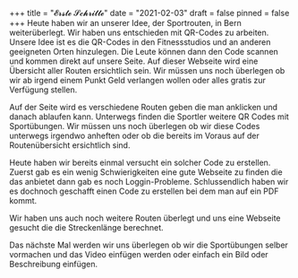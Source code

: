 +++
title = "𝓔𝓻𝓼𝓽𝓮 𝓢𝓬𝓱𝓻𝓲𝓽𝓽𝓮"
date = "2021-02-03"
draft = false
pinned = false
+++
Heute haben wir an unserer Idee, der Sportrouten, in Bern weiterüberlegt. Wir haben uns entschieden mit QR-Codes zu arbeiten. Unsere Idee ist es die QR-Codes in den Fitnessstudios und an anderen geeigneten Orten hinzulegen. Die Leute können dann den Code scannen und kommen direkt auf unsere Seite. Auf dieser Webseite wird eine Übersicht aller Routen ersichtlich sein. Wir müssen uns noch überlegen ob wir ab irgend einem Punkt Geld verlangen wollen oder alles gratis zur Verfügung stellen. 

Auf der Seite wird es verschiedene Routen geben die man anklicken und danach ablaufen kann. Unterwegs finden die Sportler weitere QR Codes mit Sportübungen. Wir müssen uns noch überlegen ob wir diese Codes unterwegs irgendwo anheften oder ob die bereits im Voraus auf der Routenübersicht ersichtlich sind.

Heute haben wir bereits einmal versucht ein solcher Code zu erstellen. Zuerst gab es ein wenig Schwierigkeiten eine gute Webseite zu finden die das anbietet dann gab es noch Loggin-Probleme. Schlussendlich haben wir es dochnoch geschafft einen Code zu erstellen bei dem man auf ein PDF kommt.

Wir haben uns auch noch weitere Routen überlegt und uns eine Webseite gesucht die die Streckenlänge berechnet.

Das nächste Mal werden wir uns überlegen ob wir die Sportübungen selber vormachen und das Video einfügen werden oder einfach ein Bild oder Beschreibung einfügen.
